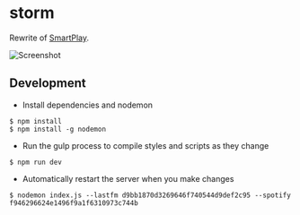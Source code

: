 # storm

Rewrite of [SmartPlay](https://github.com/montyanderson/SmartPlay).

![Screenshot](http://i64.tinypic.com/120jq61.jpg)


## Development

* Install dependencies and nodemon

```
$ npm install
$ npm install -g nodemon
```

* Run the gulp process to compile styles and scripts as they change

```
$ npm run dev
```

* Automatically restart the server when you make changes

```
$ nodemon index.js --lastfm d9bb1870d3269646f740544d9def2c95 --spotify f946296624e1496f9a1f6310973c744b
```
